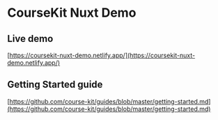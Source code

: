 # CourseKit Nuxt Demo

## Live demo

[https://coursekit-nuxt-demo.netlify.app/](https://coursekit-nuxt-demo.netlify.app/)

## Getting Started guide

[https://github.com/course-kit/guides/blob/master/getting-started.md](https://github.com/course-kit/guides/blob/master/getting-started.md)
